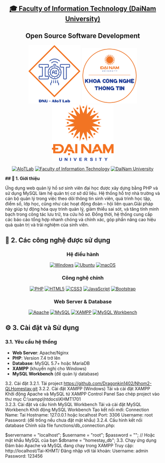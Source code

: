 <h2 align="center">
    <a href="https://dainam.edu.vn/vi/khoa-cong-nghe-thong-tin">
    🎓 Faculty of Information Technology (DaiNam University)
    </a>
</h2>
<h2 align="center">
    Open Source Software Development
</h2>
<div align="center">
    <p align="center">
        <img src="docs/logo/aiotlab_logo.png" alt="AIoTLab Logo" width="170"/>
        <img src="docs/logo/fitdnu_logo.png" alt="AIoTLab Logo" width="180"/>
        <img src="docs/logo/dnu_logo.png" alt="DaiNam University Logo" width="200"/>
    </p>

[![AIoTLab](https://img.shields.io/badge/AIoTLab-green?style=for-the-badge)](https://www.facebook.com/DNUAIoTLab)
[![Faculty of Information Technology](https://img.shields.io/badge/Faculty%20of%20Information%20Technology-blue?style=for-the-badge)](https://dainam.edu.vn/vi/khoa-cong-nghe-thong-tin)
[![DaiNam University](https://img.shields.io/badge/DaiNam%20University-orange?style=for-the-badge)](https://dainam.edu.vn)

</div>
<b>## 📖 1. Giới thiệu</b>

Ứng dụng web quản lý hồ sơ sinh viên đại học được xây dựng bằng PHP và sử dụng MySQL làm hệ quản trị cơ sở dữ liệu. Hệ thống hỗ trợ nhà trường và cán bộ quản lý trong việc theo dõi thông tin sinh viên, quá trình học tập, điểm số, lớp học, cũng như các hoạt động đoàn – hội liên quan.Giải pháp này giúp tự động hóa quy trình quản lý, giảm thiểu sai sót, và tăng tính minh bạch trong công tác lưu trữ, tra cứu hồ sơ. Đồng thời, hệ thống cung cấp các báo cáo tổng hợp nhanh chóng và chính xác, góp phần nâng cao hiệu quả quản trị và trải nghiệm của sinh viên.

## 🔧 2. Các công nghệ được sử dụng
<div align="center">

### Hệ điều hành
[![Windows](https://img.shields.io/badge/Windows-0078D6?style=for-the-badge&logo=windows&logoColor=white)](https://www.microsoft.com/en-us/windows/)
[![Ubuntu](https://img.shields.io/badge/Ubuntu-E95420?style=for-the-badge&logo=ubuntu&logoColor=white)](https://ubuntu.com/)
[![macOS](https://img.shields.io/badge/macOS-000000?style=for-the-badge&logo=apple&logoColor=white)](https://www.apple.com/macos/)

### Công nghệ chính
[![PHP](https://img.shields.io/badge/PHP-777BB4?style=for-the-badge&logo=php&logoColor=white)](https://www.php.net/)
[![HTML5](https://img.shields.io/badge/HTML5-E34F26?style=for-the-badge&logo=html5&logoColor=white)](https://developer.mozilla.org/en-US/docs/Web/HTML)
[![CSS3](https://img.shields.io/badge/CSS3-1572B6?style=for-the-badge&logo=css3&logoColor=white)](https://developer.mozilla.org/en-US/docs/Web/CSS)
[![JavaScript](https://img.shields.io/badge/JavaScript-F7DF1E?style=for-the-badge&logo=javascript&logoColor=black)](https://developer.mozilla.org/en-US/docs/Web/JavaScript)
[![Bootstrap](https://img.shields.io/badge/Bootstrap_5.3.3-563D7C?style=for-the-badge&logo=bootstrap&logoColor=white)](https://getbootstrap.com/)

### Web Server & Database
[![Apache](https://img.shields.io/badge/Apache-D22128?style=for-the-badge&logo=apache&logoColor=white)](https://httpd.apache.org/)
[![MySQL](https://img.shields.io/badge/MySQL-4479A1?style=for-the-badge&logo=mysql&logoColor=white)](https://www.mysql.com/)
[![XAMPP](https://img.shields.io/badge/XAMPP-FB7A24?style=for-the-badge&logo=xampp&logoColor=white)](https://www.apachefriends.org/)
[![MySQL Workbench](https://img.shields.io/badge/MySQL_Workbench-4479A1?style=for-the-badge&logo=mysql&logoColor=white)](https://dev.mysql.com/downloads/workbench/)

</div>

## ⚙️ 3. Cài đặt và Sử dụng

### 3.1. Yêu cầu hệ thống

- **Web Server**: Apache/Nginx
- **PHP**: Version 7.4 trở lên
- **Database**: MySQL 5.7+ hoặc MariaDB
- **XAMPP** (khuyến nghị cho Windows)
- **MySQL Workbench** (để quản lý database)

3.2. Cài đặt
3.2.1. Tải project
https://github.com/Dragonkin1402/Nhom2-QLHomestay.git
3.2.2. Cài đặt XAMPP (Windows)
Tải và cài đặt XAMPP
Khởi động Apache và MySQL từ XAMPP Control Panel
Sao chép project vào thư mục C:\xampp\htdocs\KHMT1701\
3.2.3. Cài đặt và cấu hình MySQL Workbench
Tải và cài đặt MySQL Workbench
Khởi động MySQL Workbench
Tạo kết nối mới:
Connection Name: Tai
Hostname: 127.0.0.1 hoặc localhost
Port: 3306
Username: root
Password: (để trống nếu chưa đặt mật khẩu)
3.2.4. Cấu hình kết nối database
Chỉnh sửa file functions/db_connection.php:

$servername = "localhost";
$username = "root"; 
$password = ""; // Hoặc mật khẩu MySQL của bạn
$dbname = "homestay_db";
3.3. Chạy ứng dụng
Đảm bảo Apache và MySQL đang chạy trong XAMPP
Truy cập: http://localhost/Tai-KHMT/
Đăng nhập với tài khoản:
Username: admin
Password: 123456
